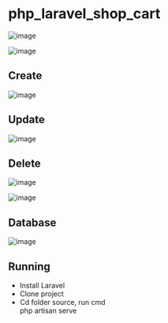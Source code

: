 # php_laravel_shop_cart

![image](https://github.com/user-attachments/assets/d728e8ea-ee91-48a7-9655-5fd9860d437a)


![image](https://github.com/user-attachments/assets/b3ab0414-ceda-411c-ada7-4aca233e184c)

## Create  
![image](https://github.com/user-attachments/assets/22dd8299-768a-4849-91a1-5fe0ce283b20)

## Update  

![image](https://github.com/user-attachments/assets/e38b22c9-90d0-4915-95f7-8beb4df5a82c)

## Delete  

![image](https://github.com/user-attachments/assets/096db241-d9fc-45f8-9f86-7a83d05c4d6e)

![image](https://github.com/user-attachments/assets/0ea9370f-1a21-4e21-a1e5-029641631a8f)

## Database  

![image](https://github.com/user-attachments/assets/3e12883e-0a11-415e-a349-d90b0eeda01a)


## Running

- Install Laravel  
- Clone project  
- Cd folder source, run cmd  
php artisan serve
